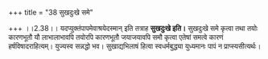 +++
title = "38 सुखदुःखे समे"

+++
।।2.38।। यदप्युक्तंपापमेवाश्रयेदस्मान् इति तत्राह **सुखदुःखे इति।**
सुखदुःखे समे कृत्वा तथा तयोः कारणभूतौ यौ लाभालाभावपि तयोरपि कारणभूतौ
जयाजयावपि समौ कृत्वा एतेषां समत्वे कारणं हर्षविषादराहित्यम्। युज्यस्व
सन्नद्धो भव। सुखाद्यभिलाषं हित्वा स्वधर्मबुद्ध्या युध्यमानः पापं न
प्राप्स्यसीत्यर्थः।  

